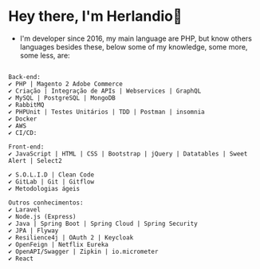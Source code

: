 # Hey there, I'm Herlandio👋

- I'm developer since 2016, my main language are PHP, but know others languages besides these, below some of my knowledge, some more, some less, are:

```

Back-end:
✔ PHP | Magento 2 Adobe Commerce
✔ Criação | Integração de APIs | Webservices | GraphQL
✔ MySQL | PostgreSQL | MongoDB
✔ RabbitMQ
✔ PHPUnit | Testes Unitários | TDD | Postman | insomnia
✔ Docker
✔ AWS
✔ CI/CD:

Front-end:
✔ JavaScript | HTML | CSS | Bootstrap | jQuery | Datatables | Sweet Alert | Select2

✔ S.O.L.I.D | Clean Code
✔ GitLab | Git | Gitflow
✔ Metodologias ágeis

Outros conhecimentos:
✔ Laravel
✔ Node.js (Express)
✔ Java | Spring Boot | Spring Cloud | Spring Security
✔ JPA | Flyway
✔ Resilience4j | OAuth 2 | Keycloak
✔ OpenFeign | Netflix Eureka
✔ OpenAPI/Swagger | Zipkin | io.micrometer
✔ React
 
```

